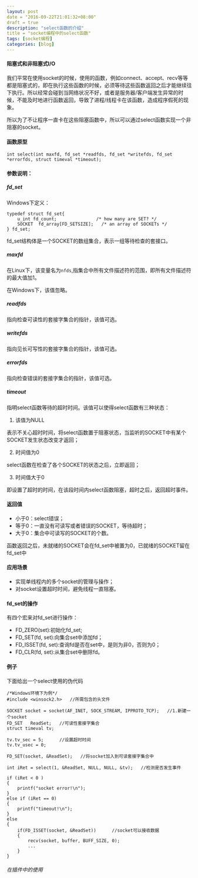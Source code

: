 ```yaml
---
layout: post
date = "2016-09-22T21:01:32+08:00"
draft = true
description: "select函数的介绍"
title = "socket编程中的select函数"
tags: [socket编程]
categories: [blog]
---
```


#### 阻塞式和非阻塞式I/O
我们平常在使用socket的时候，使用的函数，例如connect、accept、recv等等都是阻塞式的，即在执行这些函数的时候，必须等待这些函数返回之后才能继续往下执行。所以经常会碰到当网络状况不好，或者是服务器/客户端发生异常的时候，不能及时地进行函数返回，导致了进程/线程卡在该函数，造成程序假死的现象。

所以为了不让程序一直卡在这些阻塞函数中，所以可以通过select函数实现一个非阻塞的socket。

#### 函数原型
```
int select(int maxfd, fd_set *readfds, fd_set *writefds, fd_set *errorfds, struct timeval *timeout);
```
#### 参数说明：
##### fd_set
Windows下定义：
```
typedef struct fd_set{
    u_int fd_count;               /* how many are SET? */
    SOCKET  fd_array[FD_SETSIZE];   /* an array of SOCKETs */
} fd_set;
```
fd_set结构体是一个SOCKET的数组集合，表示一组等待检查的套接口。
##### maxfd
在Linux下，该变量名为```nfds```,指集合中所有文件描述符的范围，即所有文件描述符的最大值加1。

在Windows下，该值忽略。
##### readfds
指向检查可读性的套接字集合的指针，该值可选。
##### writefds
指向见长可写性的套接字集合的指针，该值可选。
##### errorfds
指向检查错误的套接字集合的指针，该值可选。
##### timeout
指明select函数等待的超时时间。该值可以使得select函数有三种状态：

1. 该值为NULL

表示不关心超时时间，将select函数置于阻塞状态，当监听的SOCKET中有某个SOCKET发生状态改变才返回；

2. 时间值为0

select函数在检查了各个SOCKET的状态之后，立即返回；

3. 时间值大于0

即设置了超时的时间，在该段时间内select函数阻塞，超时之后，返回超时事件。

#### 返回值
* 小于0：select错误；
* 等于0：一直没有可读写或者错误的SOCKET，等待超时；
* 大于0：集合中可读写的SOCKET的个数。

函数返回之后，未就绪的SOCKET会在fd_set中被置为0，已就绪的SOCKET留在fd_set中

#### 应用场景
* 实现单线程内的多个socket的管理与操作；
* 对socket设置超时时间，避免线程一直阻塞。

#### fd_set的操作
有四个宏来对fd_set进行操作：
* FD_ZERO(set):初始化fd_set;
* FD_SET(fd, set):向集合set中添加fd；
* FD_ISSET(fd, set):查询fd是否在set中，是则为非0，否则为0；
* FD_CLR(fd, set):从集合set中删除fd。

#### 例子
下面给出一个select使用的伪代码
```
/*Windows环境下为例*/
#include <winsock2.h>   //所需包含的头文件

SOCKET socket = socket(AF_INET, SOCK_STREAM, IPPROTO_TCP);   //1.新建一个socket
FD_SET   ReadSet;   //可读性套接字集合
struct timeval tv;

tv.tv_sec = 5;      //设置超时时间
tv.tv_usec = 0;

FD_SET(socket, &ReadSet);   //将socket加入到可读套接字集合中

int iRet = select(1, &ReadSet, NULL, NULL, &tv);   //检测是否发生事件

if (iRet < 0 )
{
    printf("socket error!\n");
}
else if (iRet == 0)
{
    printf("timeout!\n");
}
else
{
    if(FD_ISSET(socket, &ReadSet))      //socket可以接收数据
    {
        recv(socket, buffer, BUFF_SIZE, 0);
        ...
    }
}

```

###### 在插件中的使用
